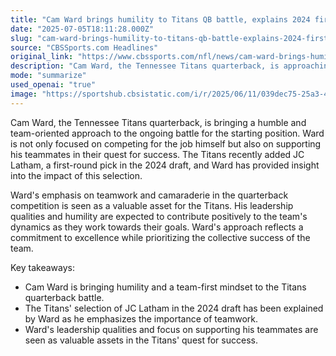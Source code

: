 ```yaml
---
title: "Cam Ward brings humility to Titans QB battle, explains 2024 first-round pick JC Latham"
date: "2025-07-05T18:11:28.000Z"
slug: "cam-ward-brings-humility-to-titans-qb-battle-explains-2024-first-round-pick-jc-latham"
source: "CBSSports.com Headlines"
original_link: "https://www.cbssports.com/nfl/news/cam-ward-brings-humility-to-titans-qb-battle-explains-2024-first-round-pick-jc-latham/"
description: "Cam Ward, the Tennessee Titans quarterback, is approaching the ongoing battle for the starting position with humility and a team-oriented mindset. Ward not only focuses on competing for the job himself but also on supporting his teammates in their quest for success. The recent addition of first-round pick JC Latham has been discussed by Ward, highlighting the importance of teamwork in achieving the team's goals. Ward's leadership qualities and commitment to excellence are expected to positively impact the team's dynamics as they work towards success."
mode: "summarize"
used_openai: "true"
image: "https://sportshub.cbsistatic.com/i/r/2025/06/11/039dec75-25a3-402c-a0bb-68eaf52147d7/thumbnail/1200x675/43873ec600485eb80b02e8ca5be892cd/gettyimages-2219528129-2.jpg"
---
```


Cam Ward, the Tennessee Titans quarterback, is bringing a humble and team-oriented approach to the ongoing battle for the starting position. Ward is not only focused on competing for the job himself but also on supporting his teammates in their quest for success. The Titans recently added JC Latham, a first-round pick in the 2024 draft, and Ward has provided insight into the impact of this selection.

Ward's emphasis on teamwork and camaraderie in the quarterback competition is seen as a valuable asset for the Titans. His leadership qualities and humility are expected to contribute positively to the team's dynamics as they work towards their goals. Ward's approach reflects a commitment to excellence while prioritizing the collective success of the team.

Key takeaways:
- Cam Ward is bringing humility and a team-first mindset to the Titans quarterback battle.
- The Titans' selection of JC Latham in the 2024 draft has been explained by Ward as he emphasizes the importance of teamwork.
- Ward's leadership qualities and focus on supporting his teammates are seen as valuable assets in the Titans' quest for success.